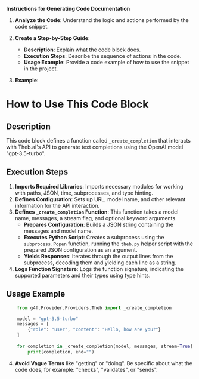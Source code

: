 **Instructions for Generating Code Documentation**

1. **Analyze the Code**: Understand the logic and actions performed by the code snippet.

2. **Create a Step-by-Step Guide**:
    - **Description**: Explain what the code block does.
    - **Execution Steps**: Describe the sequence of actions in the code.
    - **Usage Example**: Provide a code example of how to use the snippet in the project.

3. **Example**:

How to Use This Code Block
=========================================================================================

Description
-------------------------
This code block defines a function called `_create_completion` that interacts with Theb.ai's API to generate text completions using the OpenAI model "gpt-3.5-turbo". 

Execution Steps
-------------------------
1. **Imports Required Libraries**: Imports necessary modules for working with paths, JSON, time, subprocesses, and type hinting.
2. **Defines Configuration**: Sets up URL, model name, and other relevant information for the API interaction.
3. **Defines `_create_completion` Function**: This function takes a model name, messages, a stream flag, and optional keyword arguments.
    - **Prepares Configuration**:  Builds a JSON string containing the messages and model name.
    - **Executes Python Script**: Creates a subprocess using the `subprocess.Popen` function, running the `theb.py` helper script with the prepared JSON configuration as an argument.
    - **Yields Responses**: Iterates through the output lines from the subprocess, decoding them and yielding each line as a string.
4. **Logs Function Signature**: Logs the function signature, indicating the supported parameters and their types using type hints.

Usage Example
-------------------------

```python
    from g4f.Provider.Providers.Theb import _create_completion

    model = "gpt-3.5-turbo"
    messages = [
        {"role": "user", "content": "Hello, how are you?"}
    ]
    
    for completion in _create_completion(model, messages, stream=True):
        print(completion, end="")
```

4. **Avoid Vague Terms** like "getting" or "doing". Be specific about what the code does, for example: "checks", "validates", or "sends".